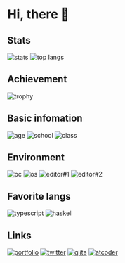 # Hi, there :wave:

## Stats

<span>
  <img align="top" alt="stats" src="https://github-readme-stats.vercel.app/api?username=shun-shobon&count_private=true&show_icons=true">
</span>
<span>
  <img align="top" alt="top langs" src="https://github-readme-stats.vercel.app/api/top-langs/?username=shun-shobon&count-private=true&layout=compact">
</span>

## Achievement

![trophy](https://github-profile-trophy.vercel.app/?username=shun-shobon)

## Basic infomation

![age](https://img.shields.io/badge/age-17-brightgreen?style=for-the-badge)
![school](https://img.shields.io/badge/school-HNNCT-red?style=for-the-badge)
![class](https://img.shields.io/badge/class-2J-blue?style=for-the-badge)

## Environment

![pc](https://img.shields.io/badge/pc-Macbook_pro-brightgreen?style=for-the-badge)
![os](https://img.shields.io/badge/OS-Mac_OS-red?style=for-the-badge)
![editor#1](https://img.shields.io/badge/editor%231-neovim-blue?style=for-the-badge)
![editor#2](https://img.shields.io/badge/editor%232-jetbrains-orange?style=for-the-badge)

## Favorite langs

![typescript](https://img.shields.io/badge/typescript-love_it-brightgreen?style=for-the-badge)
![haskell](https://img.shields.io/badge/haskell-it's_interesting-red?style=for-the-badge)

## Links

[![portfolio](https://img.shields.io/badge/portfolio-shun.technology-brightgreen?style=for-the-badge)](https://shun.technology)
[![twitter](https://img.shields.io/badge/twitter-@programmer__shun-red?style=for-the-badge)](https://twitter.com/programmer_shun)
[![qiita](https://img.shields.io/badge/qiita-@shun__shobon-blue?style=for-the-badge)](https://qiita.com/shun-shobon)
[![atcoder](https://img.shields.io/badge/atcoder-@SHUN__shobon-orange?style=for-the-badge)](https://atcoder.jp/users/SHUN_shobon)
